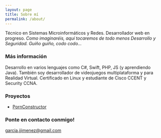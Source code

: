 ```yaml
---
layout: page
title: Sobre mí
permalink: /about/
---
```


Técnico en Sistemas Microinformáticos y Redes. Desarrollador web en progreso. *Como imaginaréis, aquí tocaremos de todo menos Desarrollo y Seguridad. Guiño guiño, codo codo...*

### Más información

Desarrollo en varios lenguajes como C#, Swift, PHP, JS (y aprendiendo Java). También soy desarrollador de videojuegos multiplataforma y para Realidad Virtual. Certificado en Linux y estudiante de Cisco CCENT y Security CCNA.

### Proyectos
* [PornConstructor](http://jojigarcia.me/PornConstructor/)

### Ponte en contacto conmigo!

[garcia.jjimenez@gmail.com](mailto:garcia.jjimenez@gmail.com)
